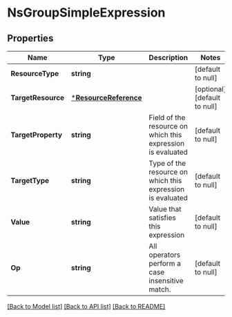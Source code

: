# NsGroupSimpleExpression

## Properties
Name | Type | Description | Notes
------------ | ------------- | ------------- | -------------
**ResourceType** | **string** |  | [default to null]
**TargetResource** | [***ResourceReference**](ResourceReference.md) |  | [optional] [default to null]
**TargetProperty** | **string** | Field of the resource on which this expression is evaluated | [default to null]
**TargetType** | **string** | Type of the resource on which this expression is evaluated | [default to null]
**Value** | **string** | Value that satisfies this expression | [default to null]
**Op** | **string** | All operators perform a case insensitive match.  | [default to null]

[[Back to Model list]](../README.md#documentation-for-models) [[Back to API list]](../README.md#documentation-for-api-endpoints) [[Back to README]](../README.md)


